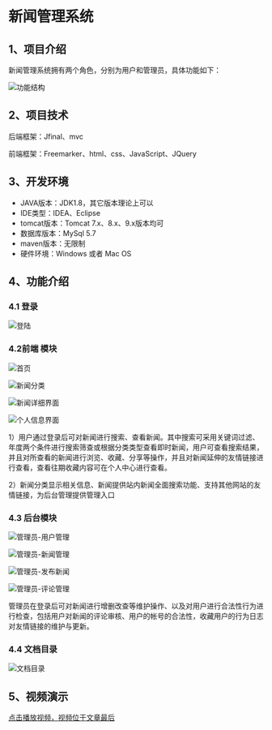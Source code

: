 # 新闻管理系统

## 1、项目介绍

新闻管理系统拥有两个角色，分别为用户和管理员，具体功能如下：

![功能结构](https://project-images-1256969109.cos.ap-chongqing.myqcloud.com/Typora-Images/202205291736691.png)

## 2、项目技术

后端框架：Jfinal、mvc

前端框架：Freemarker、html、css、JavaScript、JQuery

## 3、开发环境

- JAVA版本：JDK1.8，其它版本理论上可以
- IDE类型：IDEA、Eclipse
- tomcat版本：Tomcat 7.x、8.x、9.x版本均可
- 数据库版本：MySql 5.7
- maven版本：无限制
- 硬件环境：Windows 或者 Mac OS

## 4、功能介绍

### 4.1 登录

![登陆](https://project-images-1256969109.cos.ap-chongqing.myqcloud.com/Typora-Images/202205291736643.jpg)

### 4.2前端 模块

![首页](https://project-images-1256969109.cos.ap-chongqing.myqcloud.com/Typora-Images/202205291737627.jpg)

![新闻分类](https://project-images-1256969109.cos.ap-chongqing.myqcloud.com/Typora-Images/202205291737966.jpg)

![新闻详细界面](https://project-images-1256969109.cos.ap-chongqing.myqcloud.com/Typora-Images/202205291737510.jpg)

![个人信息界面](https://project-images-1256969109.cos.ap-chongqing.myqcloud.com/Typora-Images/202205291737863.jpg)

1）用户通过登录后可对新闻进行搜索、查看新闻。其中搜索可采用关键词过滤、年度两个条件进行搜索筛查或根据分类类型查看即时新闻，用户可查看搜索结果，并且对所查看的新闻进行浏览、收藏、分享等操作，并且对新闻延伸的友情链接进行查看，查看往期收藏内容可在个人中心进行查看。

2）新闻分类显示相关信息、新闻提供站内新闻全面搜索功能、支持其他网站的友情链接，为后台管理提供管理入口

### 4.3 后台模块

![管理员-用户管理](https://project-images-1256969109.cos.ap-chongqing.myqcloud.com/Typora-Images/202205291738747.jpg)

![管理员-新闻管理](https://project-images-1256969109.cos.ap-chongqing.myqcloud.com/Typora-Images/202205291738700.jpg)

![管理员-发布新闻](https://project-images-1256969109.cos.ap-chongqing.myqcloud.com/Typora-Images/202205291738742.jpg)

![管理员-评论管理](https://project-images-1256969109.cos.ap-chongqing.myqcloud.com/Typora-Images/202205291738465.jpg)

管理员在登录后可对新闻进行增删改查等维护操作、以及对用户进行合法性行为进行检查，包括用户对新闻的评论审核、用户的帐号的合法性，收藏用户的行为日志对友情链接的维护与更新。

### 4.4 文档目录

![文档目录](https://project-images-1256969109.cos.ap-chongqing.myqcloud.com/Typora-Images/202205291738205.jpg)

## 5、视频演示

[点击播放视频，视频位于文章最后](输入链接)



